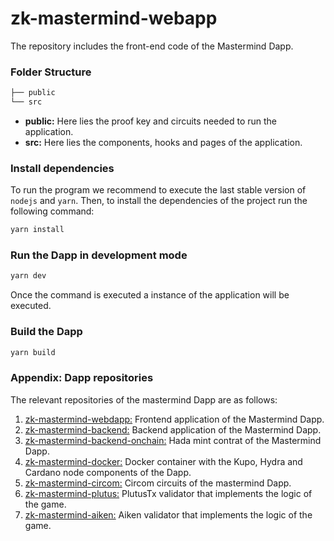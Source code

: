 # zk-mastermind-webapp

The repository includes the front-end code of the Mastermind Dapp. 

### Folder Structure

```sh
├── public
└── src
```

* **public:** Here lies the proof key and circuits needed to run the application.
* **src:** Here lies the components, hooks and pages of the application.

### Install dependencies

To run the program we recommend to execute the last stable version of `nodejs` and `yarn`. Then, to install the dependencies of the project run the following command:

```sh
yarn install
```
 
### Run the Dapp in development mode

```sh
yarn dev
```

Once the command is executed a instance of the application will be executed.

### Build the Dapp

```sh
yarn build
```

### Appendix: Dapp repositories

The relevant repositories of the mastermind Dapp are as follows: 

1. [zk-mastermind-webdapp:](https://github.com/Modulo-P/zk-mastermind-webapp) Frontend application of the Mastermind Dapp.
2. [zk-mastermind-backend:](https://github.com/Modulo-P/zk-mastermind-backend) Backend application of the Mastermind Dapp.
3. [zk-mastermind-backend-onchain:](https://github.com/Modulo-P/zk-mastermind-backend-onchain) Hada mint contrat of the Mastermind Dapp.
4. [zk-mastermind-docker:](https://github.com/Modulo-P/zk-mastermind-docker) Docker container with the Kupo, Hydra and Cardano node components of the Dapp.
5. [zk-mastermind-circom:](https://github.com/Modulo-P/zk-mastermind-circom) Circom circuits of the mastermind Dapp.
6. [zk-mastermind-plutus:](https://github.com/Modulo-P/zk-mastermind-plutus) PlutusTx validator that implements the logic of the game.
7. [zk-mastermind-aiken:](https://github.com/Modulo-P/zk-mastermind-aiken) Aiken validator that implements the logic of the game.

